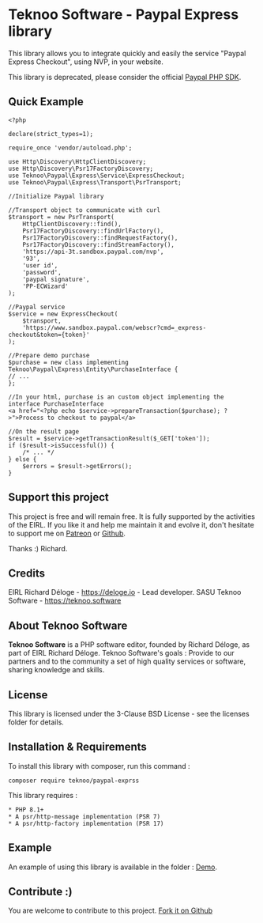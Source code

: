Teknoo Software - Paypal Express library
===================================

This library allows you to integrate quickly and easily the service "Paypal Express Checkout", using NVP, in your website.

This library is deprecated, please consider the official [Paypal PHP SDK](https://paypal.github.io/PayPal-PHP-SDK/).

Quick Example
-------------
    <?php
    
    declare(strict_types=1);
    
    require_once 'vendor/autoload.php';
    
    use Http\Discovery\HttpClientDiscovery;
    use Http\Discovery\Psr17FactoryDiscovery;
    use Teknoo\Paypal\Express\Service\ExpressCheckout;
    use Teknoo\Paypal\Express\Transport\PsrTransport;
    
    //Initialize Paypal library
    
    //Transport object to communicate with curl
    $transport = new PsrTransport(
        HttpClientDiscovery::find(),
        Psr17FactoryDiscovery::findUrlFactory(),
        Psr17FactoryDiscovery::findRequestFactory(),
        Psr17FactoryDiscovery::findStreamFactory(),
        'https://api-3t.sandbox.paypal.com/nvp',
        '93',
        'user id',
        'password',
        'paypal signature',
        'PP-ECWizard'
    );
    
    //Paypal service
    $service = new ExpressCheckout(
        $transport,
        'https://www.sandbox.paypal.com/webscr?cmd=_express-checkout&token={token}'
    );
    
    //Prepare demo purchase
    $purchase = new class implementing Teknoo\Paypal\Express\Entity\PurchaseInterface {
    // ...
    };
    
    //In your html, purchase is an custom object implementing the interface PurchaseInterface
    <a href="<?php echo $service->prepareTransaction($purchase); ?>">Process to checkout to paypal</a>
    
    //On the result page
    $result = $service->getTransactionResult($_GET['token']);
    if ($result->isSuccessful()) {
        /* ... */
    } else {
        $errors = $result->getErrors();
    }

Support this project
---------------------
This project is free and will remain free. It is fully supported by the activities of the EIRL.
If you like it and help me maintain it and evolve it, don't hesitate to support me on
[Patreon](https://patreon.com/teknoo_software) or [Github](https://github.com/sponsors/TeknooSoftware).

Thanks :) Richard.

Credits
-------
EIRL Richard Déloge - <https://deloge.io> - Lead developer.
SASU Teknoo Software - <https://teknoo.software>

About Teknoo Software
---------------------
**Teknoo Software** is a PHP software editor, founded by Richard Déloge, as part of EIRL Richard Déloge.
Teknoo Software's goals : Provide to our partners and to the community a set of high quality services or software,
sharing knowledge and skills.

License
-------
This library is licensed under the 3-Clause BSD License - see the licenses folder for details.

Installation & Requirements
---------------------------
To install this library with composer, run this command :

    composer require teknoo/paypal-exprss

This library requires :

    * PHP 8.1+
    * A psr/http-message implementation (PSR 7)
    * A psr/http-factory implementation (PSR 17)

Example
-------
An example of using this library is available in the folder : [Demo](demo/index.php).

Contribute :)
-------------
You are welcome to contribute to this project. [Fork it on Github](CONTRIBUTING.md)


